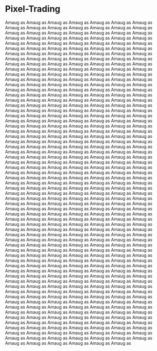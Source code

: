 # Pixel-Trading
Amaug as Amaug as Amaug as Amaug as Amaug as Amaug as Amaug as Amaug as Amaug as Amaug as Amaug as Amaug as Amaug as Amaug as Amaug as Amaug as Amaug as Amaug as Amaug as Amaug as Amaug as Amaug as Amaug as Amaug as Amaug as Amaug as Amaug as Amaug as Amaug as Amaug as Amaug as Amaug as Amaug as Amaug as Amaug as Amaug as Amaug as Amaug as Amaug as Amaug as Amaug as Amaug as Amaug as Amaug as Amaug as Amaug as Amaug as Amaug as Amaug as Amaug as Amaug as Amaug as Amaug as Amaug as Amaug as Amaug as Amaug as Amaug as Amaug as Amaug as Amaug as Amaug as Amaug as Amaug as Amaug as Amaug as Amaug as Amaug as Amaug as Amaug as Amaug as Amaug as Amaug as Amaug as Amaug as Amaug as Amaug as Amaug as Amaug as Amaug as Amaug as Amaug as Amaug as Amaug as Amaug as Amaug as Amaug as Amaug as Amaug as Amaug as Amaug as Amaug as Amaug as Amaug as Amaug as Amaug as Amaug as Amaug as Amaug as Amaug as Amaug as Amaug as Amaug as Amaug as Amaug as Amaug as Amaug as Amaug as Amaug as Amaug as Amaug as Amaug as Amaug as Amaug as Amaug as Amaug as Amaug as Amaug as Amaug as Amaug as Amaug as Amaug as Amaug as Amaug as Amaug as Amaug as Amaug as Amaug as Amaug as Amaug as Amaug as Amaug as Amaug as Amaug as Amaug as Amaug as Amaug as Amaug as Amaug as Amaug as Amaug as Amaug as Amaug as Amaug as Amaug as Amaug as Amaug as Amaug as Amaug as Amaug as Amaug as Amaug as Amaug as Amaug as Amaug as Amaug as Amaug as Amaug as Amaug as Amaug as Amaug as Amaug as Amaug as Amaug as Amaug as Amaug as Amaug as Amaug as Amaug as Amaug as Amaug as Amaug as Amaug as Amaug as Amaug as Amaug as Amaug as Amaug as Amaug as Amaug as Amaug as Amaug as Amaug as Amaug as Amaug as Amaug as Amaug as Amaug as Amaug as Amaug as Amaug as Amaug as Amaug as Amaug as Amaug as Amaug as Amaug as Amaug as Amaug as Amaug as Amaug as Amaug as Amaug as Amaug as Amaug as Amaug as Amaug as Amaug as Amaug as Amaug as Amaug as Amaug as Amaug as Amaug as Amaug as Amaug as Amaug as Amaug as Amaug as Amaug as Amaug as Amaug as Amaug as Amaug as Amaug as Amaug as Amaug as Amaug as Amaug as Amaug as Amaug as Amaug as Amaug as Amaug as Amaug as Amaug as Amaug as Amaug as Amaug as Amaug as Amaug as Amaug as Amaug as Amaug as Amaug as Amaug as Amaug as Amaug as Amaug as Amaug as Amaug as Amaug as Amaug as Amaug as Amaug as Amaug as Amaug as Amaug as Amaug as Amaug as Amaug as Amaug as Amaug as Amaug as Amaug as Amaug as Amaug as Amaug as Amaug as Amaug as Amaug as Amaug as Amaug as Amaug as Amaug as Amaug as Amaug as Amaug as Amaug as Amaug as Amaug as Amaug as Amaug as Amaug as Amaug as Amaug as Amaug as Amaug as Amaug as Amaug as Amaug as Amaug as Amaug as Amaug as Amaug as Amaug as Amaug as Amaug as Amaug as Amaug as Amaug as Amaug as Amaug as Amaug as Amaug as Amaug as Amaug as Amaug as Amaug as Amaug as Amaug as Amaug as Amaug as Amaug as Amaug as Amaug as Amaug as Amaug as Amaug as Amaug as Amaug as Amaug as Amaug as Amaug as Amaug as Amaug as Amaug as Amaug as Amaug as Amaug as Amaug as Amaug as Amaug as Amaug as Amaug as Amaug as Amaug as Amaug as Amaug as Amaug as Amaug as Amaug as Amaug as Amaug as Amaug as Amaug as Amaug as Amaug as Amaug as Amaug as Amaug as Amaug as Amaug as Amaug as Amaug as Amaug as Amaug as Amaug as Amaug as Amaug as Amaug as Amaug as Amaug as Amaug as Amaug as Amaug as Amaug as Amaug as Amaug as Amaug as Amaug as Amaug as Amaug as Amaug as Amaug as Amaug as Amaug as Amaug as Amaug as Amaug as Amaug as Amaug as Amaug as Amaug as Amaug as Amaug as Amaug as Amaug as Amaug as Amaug as Amaug as Amaug as Amaug as Amaug as Amaug as Amaug as Amaug as Amaug as Amaug as Amaug as Amaug as Amaug as Amaug as Amaug as Amaug as Amaug as Amaug as Amaug as Amaug as Amaug as Amaug as Amaug as Amaug as Amaug as Amaug as Amaug as Amaug as Amaug as Amaug as Amaug as Amaug as Amaug as Amaug as Amaug as Amaug as Amaug as Amaug as Amaug as Amaug as Amaug as Amaug as Amaug as Amaug as Amaug as Amaug as Amaug as Amaug as Amaug as Amaug as Amaug as 
